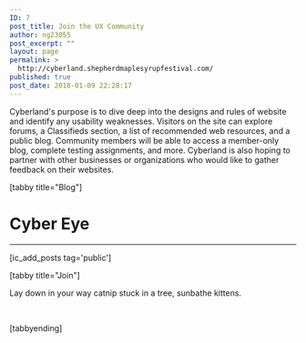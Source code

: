 ```yaml
---
ID: 7
post_title: Join the UX Community
author: ng23055
post_excerpt: ""
layout: page
permalink: >
  http://cyberland.shepherdmaplesyrupfestival.com/
published: true
post_date: 2018-01-09 22:28:17
---
```

Cyberland's purpose is to dive deep into the designs and rules of website and identify any usability weaknesses. Visitors on the site can explore forums, a Classifieds section, a list of recommended web resources, and a public blog. Community members will be able to access a member-only blog, complete testing assignments, and more. Cyberland is also hoping to partner with other businesses or organizations who would like to gather feedback on their websites.

[tabby title="Blog"]
<h1>Cyber Eye</h1>

<hr />

[ic_add_posts tag='public']

[tabby title="Join"]

Lay down in your way catnip stuck in a tree, sunbathe kittens.

&nbsp;

[tabbyending]